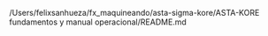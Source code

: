 /Users/felixsanhueza/fx_maquineando/asta-sigma-kore/ASTA-KORE fundamentos y manual operacional/README.md